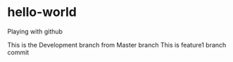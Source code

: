 # hello-world
Playing with github

This is the Development branch from Master branch
This is feature1 branch commit
